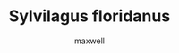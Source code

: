 ---
layout: post
author: maxwell
title: Sylvilagus floridanus
description: 
tags: []
image: 
  feature: 
  credit: 
  creditlink: 
permalink: sylvilagus-floridanus
---